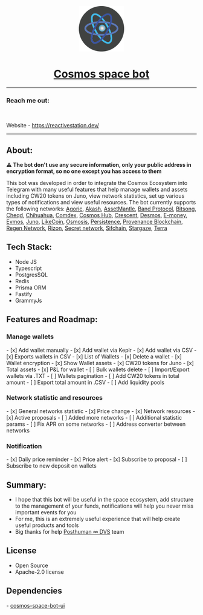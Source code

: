 <p align="center">
<img src="server/assets/logo_small.png" width="120" height="120" text-align="center">
</p>
<h1 align="center"><a href="https://t.me/CosmosSpaceBot">Cosmos space bot <br /></a></h1>

---

<h3 align="left">Reach me out:</h3>

[//]: # (<img src="https://img.shields.io/badge/typescript-%23007ACC.svg?style=for-the-badge&logo=typescript&logoColor=white" alt="">)
<img src="https://img.shields.io/badge/Twitter-%231DA1F2.svg?style=for-the-badge&logo=Twitter&logoColor=white" alt="">
<img src="https://img.shields.io/badge/linkedin-%230077B5.svg?style=for-the-badge&logo=linkedin&logoColor=white" alt="">
<img src="https://img.shields.io/badge/Telegram-2CA5E0?style=for-the-badge&logo=telegram&logoColor=white" alt="">

Website - https://reactivestation.dev/

---

<h2 align="left">About:</h3>

<b>⚠️ The bot don't use any secure information, only your public address in encryption format, 
so no one except you has access to them</b>
<p>This bot was developed in order to integrate the Cosmos Ecosystem into 
Telegram with many useful features that help manage wallets and assets including CW20 tokens on Juno, 
view network statistics, set up various types of notifications and view useful resources. 
The bot currently supports the following networks: <a href="https://agoric.com">Agoric</a>, 
<a href="https://akash.network">Akash</a>, <a href="https://assetmantle.one">AssetMantle</a>, 
<a href="https://bandprotocol.com">Band Protocol</a>, <a href="https://bitsong.io">Bitsong</a>, 
<a href="https://cheqd.io/">Cheqd</a>, <a href="https://www.chihuahua.wtf">Chihuahua</a>, 
<a href="https://comdex.one">Comdex</a>, <a href="https://cosmos.network">Cosmos Hub</a>, 
<a href="https://crescent.network/">Crescent</a>, <a href="https://www.desmos.network">Desmos</a>, 
<a href="https://e-money.com/">E-money</a>, <a href="https://evmos.org/">Evmos</a>, 
<a href="https://www.junonetwork.io">Juno</a>, <a href="https://about.like.co">LikeCoin</a>, 
<a href="https://osmosis.zone">Osmosis</a>, <a href="https://rest.core.persistence.one/">Persistence</a>,
<a href="https://www.provenance.io">Provenance Blockchain</a>, <a href="https://www.regen.network">Regen Network</a>,
<a href="https://rizon.world">Rizon</a>, <a href="https://scrt.network">Secret network</a>,
<a href="https://www.sifchain.finance">Sifchain</a>, <a href="https://www.stargaze.zone">Stargaze</a>, 
<a href="https://www.terra.money">Terra</a>
</p>

<h2 align="left">Tech Stack:</h3>
<ul>
<li>Node JS</li>
<li>Typescript</li>
<li>PostgresSQL</li>
<li>Redis</li>
<li>Prisma ORM</li>
<li>Fastify</li>
<li>GrammyJs</li>
</ul>

<h2 align="left">Features and Roadmap:</h3>
<h3>Manage wallets</h3>
- [x] Add wallet manually
- [x] Add wallet via Keplr
- [x] Add wallet via CSV
- [x] Exports wallets in CSV
- [x] List of Wallets
- [x] Delete a wallet
- [x] Wallet encryption
- [x] Show Wallet assets
- [x] CW20 tokens for Juno
- [x] Total assets
- [x] P&L for wallet
- [ ] Bulk wallets delete
- [ ] Import/Export wallets via .TXT
- [ ] Wallets pagination
- [ ] Add CW20 tokens in total amount
- [ ] Export total amount in .CSV
- [ ] Add liquidity pools

<h3>Network statistic and resources</h3>
- [x] General networks statistic
- [x] Price change
- [x] Network resources
- [x] Active proposals
- [ ] Added more networks
- [ ] Additional statistic params
- [ ] Fix APR on some networks
- [ ] Address converter between networks

<h3>Notification</h3>
- [x] Daily price reminder
- [x] Price alert
- [x] Subscribe to proposal
- [ ] Subscribe to new deposit on wallets

<h2 align="left">Summary:</h3>

- I hope that this bot will be useful in the space ecosystem, add structure 
to the management of your funds, notifications will help you never miss 
important events for you
- For me, this is an extremely useful experience that will help create useful products and tools
- Big thanks for help <a href="https://posthuman.digital/">Posthuman ∞ DVS</a> team

<h2 align="left">License</h2>

- Open Source
- Apache-2.0 license

<h2 align="left">Dependencies</h2>
- <a href="https://github.com/antonRoyenko/cosmos-space-bot-ui">cosmos-space-bot-ui</a>
